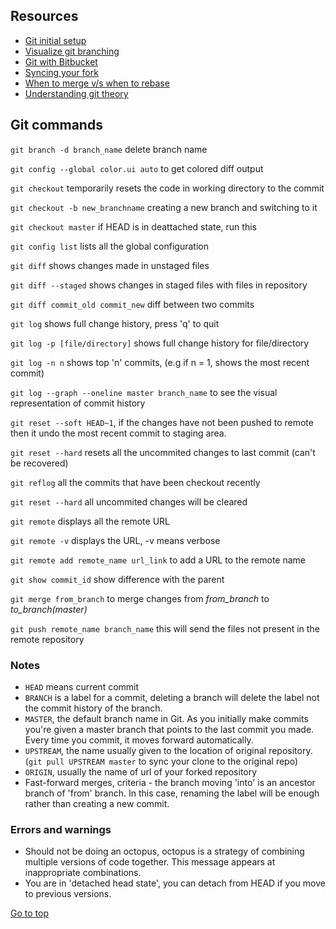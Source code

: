 ## Resources
* [Git initial setup](https://git-scm.com/book/en/v2/Getting-Started-First-Time-Git-Setup)
* [Visualize git branching](https://learngitbranching.js.org/?NODEMO)
* [Git with Bitbucket](https://www.atlassian.com/git/tutorials/learn-git-with-bitbucket-cloud)
* [Syncing your fork](https://help.github.com/articles/syncing-a-fork/#platform-windows)
* [When to merge v/s when to rebase](https://www.derekgourlay.com/blog/git-when-to-merge-vs-when-to-rebase/)
* [Understanding git theory](https://www.sbf5.com/~cduan/technical/git/)

## Git commands

`git branch -d branch_name` delete branch name

`git config --global color.ui auto` to get colored diff output

`git checkout` temporarily resets the code in working directory to the commit

`git checkout -b new_branchname` creating a new branch and switching to it

`git checkout master` if HEAD is in deattached state, run this 

`git config list` lists all the global configuration

`git diff` shows changes made in unstaged files

`git diff --staged` shows changes in staged files with files in repository 

`git diff commit_old commit_new` diff between two commits

`git log` shows full change history, press 'q' to quit

`git log -p [file/directory]` shows full change history for file/directory 

`git log -n n` shows top 'n' commits, (e.g if n = 1, shows the most recent commit)

`git log --graph --oneline master branch_name` to see the visual representation of commit history

`git reset --soft HEAD~1`, if the changes have not been pushed to remote then it undo the most recent commit to staging area.

`git reset --hard` resets all the uncommited changes to last commit (can't be recovered)

`git reflog` all the commits that have been checkout recently

`git reset --hard` all uncommited changes will be cleared

`git remote` displays all the remote URL

`git remote -v` displays the URL, -v means verbose

`git remote add remote_name url_link` to add a URL to the remote name

`git show commit_id` show difference with the parent  

`git merge from_branch` to merge changes from *from_branch* to *to_branch(master)*

`git push remote_name branch_name` this will send the files not present in the remote repository

### Notes
+ `HEAD` means current commit
+ `BRANCH` is a label for a commit, deleting a branch will delete the label not the commit history of the branch.
+ `MASTER`, the default branch name in Git. As you initially make commits you're given a master branch that points to the last commit you made. Every time you commit, it moves forward automatically.
+ `UPSTREAM`, the name usually given to the location of original repository. (`git pull UPSTREAM master` to sync your clone to the original repo)
+ `ORIGIN`, usually the name of url of your forked repository
+ Fast-forward merges, criteria - the branch moving 'into' is an ancestor branch of 'from' branch. In this case, renaming the label will be enough rather than creating a new commit.

### Errors and warnings

+ Should not be doing an octopus, octopus is a strategy of combining multiple versions of code together. This message appears at inappropriate combinations.
+ You are in 'detached head state', you can detach from HEAD if you move to previous versions. 

[Go to top](#resources)
